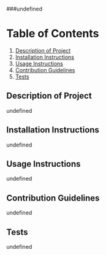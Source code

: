 ###undefined

  # Table of Contents
  1. [Description of Project](#description)
  2. [Installation Instructions](#installation)
  3. [Usage Instructions](#usage)
  4. [Contribution Guidelines](#contribution)
  5. [Tests](#tests)

  
  ## Description of Project <a name="description"></a>

  undefined

  ## Installation Instructions <a name="installation"></a>

  undefined

  ## Usage Instructions <a name="usage"></a>

  undefined


  ## Contribution Guidelines <a name="contribution"></a>

  undefined

  ## Tests <a name="tests"></a>

  undefined



